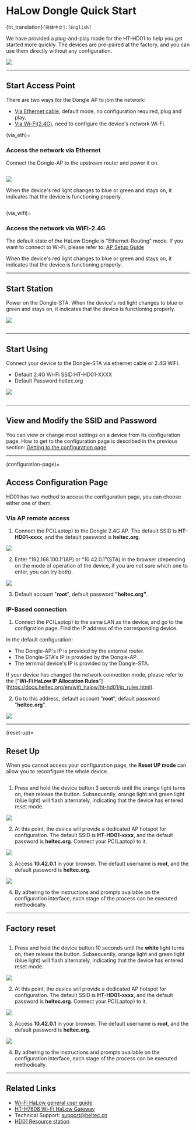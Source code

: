 # HaLow Dongle Quick Start

{ht_translation}`[简体中文]:[English]`

We have provided a plug-and-play mode for the HT-HD01 to help you get started more quickly. The devices are pre-paired at the factory, and you can use them directly without any configuration.

![](img/04.jpg)

--------------------------------------

## Start Access Point
There are two ways for the Dongle AP to join the network:

- [Via Ethernet cable](via_eth), default mode, no configuration required, plug and play.
- [Via Wi-Fi(2.4G)](via_wifi),  need to configure the device's network Wi-Fi.

(via_eth)=

### Access the network via Ethernet
Connect the Dongle-AP to the upstream router and power it on. 

``` {tip} The RJ45 interface does not support PoE (Power-over-Ethernet) power supply. The USB cable can both supply power and networking.
```

![](img/11.jpg)

When the device's red light changes to blue or green and stays on, it indicates that the device is functioning properly.

``` {warning} The blue light of the device represents a USB-C cable, and the green light represents an RJ45 cable. If the color of your indicator does not match the type of network cable you are connected to, you need to change the color of the indicator by pressing the button.
```

(via_wifi)=
### Access the network via WiFi-2.4G

The default state of the HaLow Dongle is "Ethernet-Routing" mode. If you want to connect to Wi-Fi, please refer to: [AP Setup Guide](https://docs.heltec.org/en/wifi_halow/ht-hd01/ap.html)

When the device's red light changes to blue or green and stays on, it indicates that the device is functioning properly.

----------------------------------------------------------

## Start Station
Power on the Dongle-STA. When the device's red light changes to blue or green and stays on, it indicates that the device is functioning properly.

![](img/12.jpg)

``` {warning} If your STA device is no longer paired with the AP, you need to reconfigure the STA. Please refer to the ["Dongle STA Setup Guide"](https://docs.heltec.org/en/wifi_halow/ht-hd01/sta.html).
```

-----------------------------------------------------------

## Start Using
Connect your device to the Dongle-STA via ethernet cable or 2.4G WiFi.

- Default 2.4G Wi-Fi SSID:HT-HD01-XXXX
- Default Password:heltec.org

![](img/13.jpg)

``` {warning} The STA blue light of the device represents a USB-C cable, and the green light represents an RJ45 cable. If the color of your indicator does not match the type of network cable you are connected to, you need to change the color of the indicator by pressing the button.
```

------------------------------------------------

## View and Modify the SSID and Password
You can view or change most settings on a device from its configuration page. How to get to the configuration page is described in the previous section: [Getting to the configuration page](configuration-page)

----------------------------------

(configuration-page)=

## Access Configuration Page
HD01 has two method to access the configuration page, you can choose either one of them.

### Via AP remote access
1. Connect the PC(Laptop) to the Dongle 2.4G AP. The default SSID is **HT-HD01-xxxx**, and the default password is **heltec.org**.

![](img/ap/09.png)

2. Enter “192.168.100.1”(AP) or “10.42.0.1”(STA) in the browser (depending on the mode of operation of the device, if you are not sure which one to enter, you can try both). 

![](img/05.png)

3. Default account "**root**", default password **"heltec.org"**.


### IP-Based connection
1. Connect the PC(Laptop) to the same LAN as the device, and go to the configration page. Find the IP address of the corresponding device.

In the default configuration:

- The Dongle-AP's IP is provided by the external router.
- The Dongle-STA's IP is provided by the Dongle-AP.
- The terminal device's IP is provided by the Dongle-STA.

If your device has changed the network connection mode, please refer to the ["**Wi-Fi HaLow IP Allocation Rules**"] (https://docs.heltec.org/en/wifi_halow/ht-hd01/ip_rules.html).

2. Go to this address, default account "**root**", default password "**heltec.org**".

![](img/09.png)

----------------------------------

(reset-up)=

## Reset Up
When you cannot access your configuration page, the **Reset UP mode** can allow you to reconfigure the whole device.

``` {tip} If the configuration hasn't been apply in this mode, the existing configuration will still be retained.
```

1. Press and hold the device button 3 seconds until the orange light turns on, then release the button. Subsequently, orange light and green light (blue light) will flash alternately, indicating that the device has entered reset mode.

![](img/07.jpg)

2. At this point, the device will provide a dedicated AP hotspot for configuration. The default SSID is **HT-HD01-xxxx**, and the default password is **heltec.org**. Connect your PC(Laptop) to it.

![](img/ap/09.png)

3. Access **10.42.0.1** in your browser. The default username is **root**, and the default password is **heltec.org**.

![](img/09.png)

4. By adhering to the instructions and prompts available on the configuration interface, each stage of the process can be executed methodically.

--------------------------------------

## Factory reset

``` {warning} In this mode, all existing configurations on the device are completely erased. You must reconfigure it anew before use.
```

1. Press and hold the device button 10 seconds until the **white** light turns on, then release the button. Subsequently, orange light and green light (blue light) will flash alternately, indicating that the device has entered reset mode.

![](img/07.jpg)

2. At this point, the device will provide a dedicated AP hotspot for configuration. The default SSID is **HT-HD01-xxxx**, and the default password is **heltec.org**. Connect your PC(Laptop) to it.

![](img/ap/09.png)

3. Access **10.42.0.1** in your browser. The default username is **root**, and the default password is **heltec.org**.

![](img/09.png)

4. By adhering to the instructions and prompts available on the configuration interface, each stage of the process can be executed methodically.

-------------------------------------------------------

## Related Links
- [Wi-Fi HaLow general user guide](https://docs.heltec.org/en/wifi_halow/halow_guide/index.html)
- [HT-H7608 Wi-Fi HaLow Gateway](https://docs.heltec.org/en/wifi_halow/ht-h7608/index.html)
- Technical Support: support@heltec.cn
- [HD01 Resource station](https://resource.heltec.cn/download/HT-HD01)
